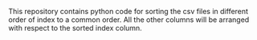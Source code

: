 This repository contains python code for sorting the csv files in different order of index to a common order. All the other columns will be arranged with respect to the sorted index column.
